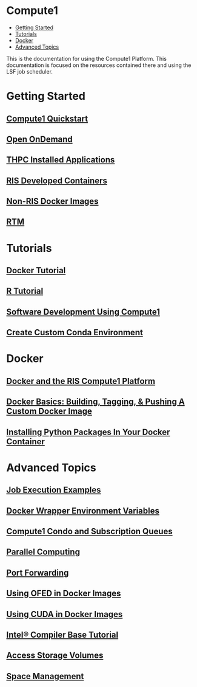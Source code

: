 


# Compute1

- [Getting Started](#getting-started)
- [Tutorials](#tutorials)
- [Docker](#docker)
- [Advanced Topics](#advanced-topics)

This is the documentation for using the Compute1 Platform. This documentation is focused on the resources contained there and using the LSF job scheduler.

# Getting Started

## [Compute1 Quickstart](Compute1/Compute1%20Quickstart.md)

## [Open OnDemand](Compute1/Open%20OnDemand.md)

## [THPC Installed Applications](Applications/Compute1%20Applications/THPC%20Installed%20Applications.md)

## [RIS Developed Containers](Applications/Compute1%20Applications/RIS%20Developed%20Containers.md)

## [Non-RIS Docker Images](Applications/Non-RIS%20Docker%20Images.md)

## [RTM](Compute1/RTM.md)

# Tutorials

## [Docker Tutorial](Docker/Docker%20Tutorial.md)

## [R Tutorial](Compute1/R%20Tutorial.md)

## [Software Development Using Compute1](https://washu.atlassian.net/wiki/spaces/RUD/pages/1786937372/Software+Development+Using+Compute1)

## [Create Custom Conda Environment](Compute1/Create%20Custom%20Conda%20Environment.md)

# Docker

## [Docker and the RIS Compute1 Platform](Compute1/Docker%20and%20the%20RIS%20Compute1%20Platform.md)

## [Docker Basics: Building, Tagging, & Pushing A Custom Docker Image](Docker/Docker%20Basics_%20Building,%20Tagging,%20&%20Pushing%20A%20Custom%20Docker%20Image.md)

## [Installing Python Packages In Your Docker Container](Docker/Installing%20Python%20Packages%20In%20Your%20Docker%20Container.md)

# Advanced Topics

## [Job Execution Examples](Compute1/Job%20Execution%20Examples.md)

## [Docker Wrapper Environment Variables](Compute1/Docker%20Wrapper%20Environment%20Variables.md)

## [Compute1 Condo and Subscription Queues](Compute1/Compute1%20Condo%20and%20Subscription%20Queues.md)

## [Parallel Computing](Compute1/Parallel%20Computing.md)

## [Port Forwarding](Compute1/Port%20Forwarding.md)

## [Using OFED in Docker Images](Compute1/Using%20OFED%20in%20Docker%20Images.md)

## [Using CUDA in Docker Images](Compute1/Using%20CUDA%20in%20Docker%20Images.md)

## [Intel® Compiler Base Tutorial](Compute1/Intel®%20Compiler%20Base%20Tutorial.md)

## [Access Storage Volumes](Compute1/Access%20Storage%20Volumes.md)

## [Space Management](Compute1/Space%20Management.md)
